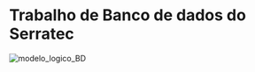 # Trabalho de Banco de dados do Serratec

![modelo_logico_BD](https://github.com/luizmiele/Serratec-BD/blob/main/Captura%20de%20tela%202024-03-26%20122259.png)
